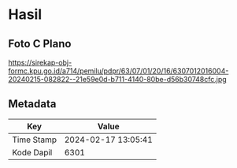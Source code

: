 # Hasil

## Foto C Plano

https://sirekap-obj-formc.kpu.go.id/a714/pemilu/pdpr/63/07/01/20/16/6307012016004-20240215-082822--21e59e0d-b711-4140-80be-d56b30748cfc.jpg


## Metadata

| Key        | Value               |
| ---------- | ------------------- |
| Time Stamp | 2024-02-17 13:05:41 |
| Kode Dapil | 6301                |




